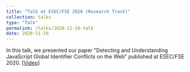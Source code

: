 ```yaml
---
title: "Talk at ESEC/FSE 2020 (Research Track)"
collection: talks
type: "Talk"
permalink: /talks/2020-11-10-talk
date: 2020-11-10
---
```


In this talk, we presented our paper "Detecting and Understanding JavaScript Global Identifier Conflicts on the Web" published at ESEC/FSE 2020. [[Video](https://www.youtube.com/watch?v=B6kDWf-yKkg)]
